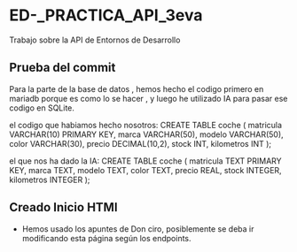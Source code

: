 # ED-_PRACTICA_API_3eva
Trabajo sobre la API de Entornos de Desarrollo

## Prueba del commit

Para la parte de la base de datos , hemos hecho el codigo primero en mariadb porque es como lo se hacer , y luego he utilizado IA para pasar  ese codigo en SQLite.

el codigo que habiamos hecho nosotros:
CREATE TABLE coche (
    matricula VARCHAR(10) PRIMARY KEY,
    marca VARCHAR(50),
    modelo VARCHAR(50),
    color VARCHAR(30),
    precio DECIMAL(10,2),
    stock INT,
    kilometros INT
);

el que nos ha dado la IA: 
CREATE TABLE coche (
    matricula TEXT PRIMARY KEY,
    marca TEXT,
    modelo TEXT,
    color TEXT,
    precio REAL,
    stock INTEGER,
    kilometros INTEGER
);


## Creado Inicio HTMl
- Hemos usado los apuntes de Don ciro, posiblemente se deba ir modificando esta página según los endpoints.

